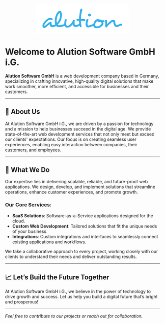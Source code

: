 <div align="center">
  <a href="https://www.alution.de">
    <img src="https://github.com/Alution-Software/.github/blob/main/alution_software_logo.png?raw=true" 
         width="300"
         alt="Logo">
  </a>
</div>

# Welcome to Alution Software GmbH i.G.

**Alution Software GmbH** is a web development company based in Germany, specializing in crafting innovative, high-quality digital solutions that make work smoother, more efficient, and accessible for businesses and their customers.

---

## 🌟 About Us

At Alution Software GmbH i.G., we are driven by a passion for technology and a mission to help businesses succeed in the digital age. We provide state-of-the-art web development services that not only meet but exceed our clients' expectations. Our focus is on creating seamless user experiences, enabling easy interaction between companies, their customers, and employees.

---

## 🚀 What We Do

Our expertise lies in delivering scalable, reliable, and future-proof web applications. We design, develop, and implement solutions that streamline operations, enhance customer experiences, and promote growth.

### Our Core Services:
- **SaaS Solutions**: Software-as-a-Service applications designed for the cloud.
- **Custom Web Development**: Tailored solutions that fit the unique needs of your business.
- **Integrations**: Custom integrations and interfaces to seamlessly connect existing applications and workflows.

We take a collaborative approach to every project, working closely with our clients to understand their needs and deliver outstanding results.
<!--
---

## 🌐 Get In Touch

We'd love to connect and discuss how we can help your business thrive through technology!

- **Website**: [www.alution.de]()
- **LinkedIn**: [Alution Software GmbH]()
- **Email**: [info@alution.de](mailto:info@alution.de)
-->

---

## 📈 Let’s Build the Future Together

At Alution Software GmbH i.G., we believe in the power of technology to drive growth and success. Let us help you build a digital future that’s bright and prosperous!

---

*Feel free to contribute to our projects or reach out for collaboration.*

